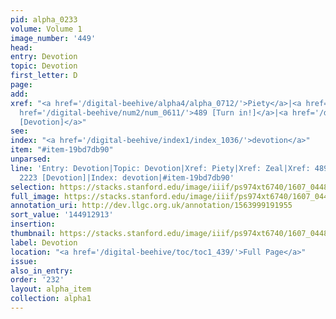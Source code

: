 ```yaml
---
pid: alpha_0233
volume: Volume 1
image_number: '449'
head:
entry: Devotion
topic: Devotion
first_letter: D
page:
add:
xref: "<a href='/digital-beehive/alpha4/alpha_0712/'>Piety</a>|<a href='/digital-beehive/alpha5/alpha_1076/'>Zeal</a>|<a
  href='/digital-beehive/num2/num_0611/'>489 [Turn in!]</a>|<a href='/digital-beehive/num9/num_3167/'>2223
  [Devotion]</a>"
see:
index: "<a href='/digital-beehive/index1/index_1036/'>devotion</a>"
item: "#item-19bd7db90"
unparsed:
line: 'Entry: Devotion|Topic: Devotion|Xref: Piety|Xref: Zeal|Xref: 489 [Turn in!]|Xref:
  2223 [Devotion]|Index: devotion|#item-19bd7db90'
selection: https://stacks.stanford.edu/image/iiif/ps974xt6740/1607_0448/389,2913,3038,468/full/0/default.jpg
full_image: https://stacks.stanford.edu/image/iiif/ps974xt6740/1607_0448/full/full/0/default.jpg
annotation_uri: http://dev.llgc.org.uk/annotation/1563999191955
sort_value: '144912913'
insertion:
thumbnail: https://stacks.stanford.edu/image/iiif/ps974xt6740/1607_0448/389,2913,600,180/250,/0/default.jpg
label: Devotion
location: "<a href='/digital-beehive/toc/toc1_439/'>Full Page</a>"
issue:
also_in_entry:
order: '232'
layout: alpha_item
collection: alpha1
---
```

